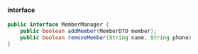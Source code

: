 #### interface
```java
public interface MemberManager {
	public boolean addMember(MemberDTO member);
	public boolean removeMember(String name, String phone)
}
```